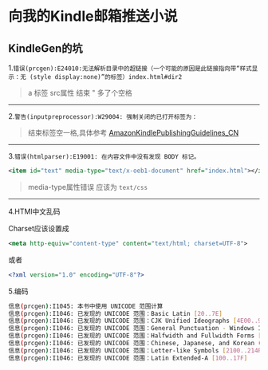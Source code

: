 # 向我的Kindle邮箱推送小说

## KindleGen的坑

1.`错误(prcgen):E24010:无法解析目录中的超链接（一个可能的原因是此链接指向带“样式显示：无 (style display:none)”的标签）index.html#dir2`
> a 标签 src属性 结束 " 多了个空格

---
2.`警告(inputpreprocessor):W29004: 强制关闭的已打开标签为：`
> 结束标签空一格,具体参考 [AmazonKindlePublishingGuidelines_CN](AmazonKindlePublishingGuidelines_CN.pdf)
---

3.`错误(htmlparser):E19001: 在内容文件中没有发现 BODY 标记。`

``` xml
<item id="text" media-type="text/x-oeb1-document" href="index.html"></item>
```

> media-type属性错误 应该为 `text/css`

---
4.HTMl中文乱码  

Charset应该设置成

```xml
<meta http-equiv="content-type" content="text/html; charset=UTF-8">
```

或者

```xml
<?xml version="1.0" encoding="UTF-8"?>
```

5.编码

```bash
信息(prcgen):I1045: 本书中使用 UNICODE 范围计算
信息(prcgen):I1046: 已发现的 UNICODE 范围：Basic Latin [20..7E]
信息(prcgen):I1046: 已发现的 UNICODE 范围：CJK Unified Ideographs [4E00..9FFF]
信息(prcgen):I1046: 已发现的 UNICODE 范围：General Punctuation - Windows 1252 [201C..201E]
信息(prcgen):I1046: 已发现的 UNICODE 范围：Halfwidth and Fullwidth Forms [FF00..FFEF]
信息(prcgen):I1046: 已发现的 UNICODE 范围：Chinese, Japanese, and Korean (CJK) Symbols and Punctuation [3000..303F]
信息(prcgen):I1046: 已发现的 UNICODE 范围：Letter-like Symbols [2100..214F]
信息(prcgen):I1046: 已发现的 UNICODE 范围：Latin Extended-A [100..17F]
```
